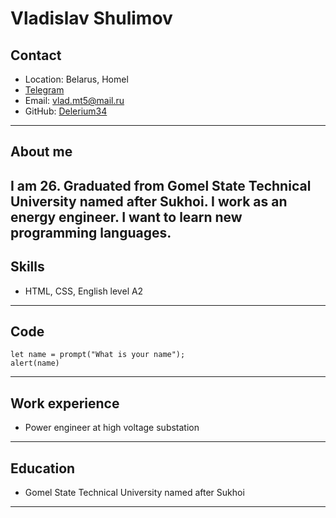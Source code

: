 # **Vladislav Shulimov**
## **Contact**
* Location: Belarus, Homel
* [Telegram](https://t.me/Depends9977)
* Email: vlad.mt5@mail.ru
* GitHub: [Delerium34](https://github.com/Delerium34)
---
## About me
I am 26. Graduated from Gomel State Technical University named after Sukhoi. I work as an energy engineer. I want to learn new programming languages.
---
## Skills
* HTML, CSS, English level A2
---
## Code
``` 
let name = prompt("What is your name");
alert(name)
```
---
## Work experience
* Power engineer at high voltage substation
---
## Education
* Gomel State Technical University named after Sukhoi
---